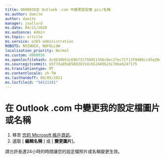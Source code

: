```yaml
---
title: 8000036在 Outlook .com 中變更設定檔 pic/名稱
ms.author: daeite
author: daeite
manager: joallard
ms.date: 04/21/2020
ms.audience: Admin
ms.topic: article
ms.service: o365-administration
ROBOTS: NOINDEX, NOFOLLOW
localization_priority: Normal
ms.custom: 8000036
ms.openlocfilehash: dc8630b53c69b731f50951358c9ec2fec71f13f9d80cc45e30c5741c2a10de56
ms.sourcegitcommit: b5f7da89a650d2915dc652449623c78be6247175
ms.translationtype: MT
ms.contentlocale: zh-TW
ms.lasthandoff: 08/05/2021
ms.locfileid: "54111241"
---
```

# <a name="change-my-profile-picture-or-name-in-outlookcom"></a>在 Outlook .com 中變更我的設定檔圖片或名稱

1. 移至 [您的 Microsoft 帳戶資訊](https://go.microsoft.com/fwlink/p/?linkid=860841)。
1. 選取 [ **編輯名稱** ] 或 [ **變更圖片**]。

請允許長達24小時的時間讓您的設定檔照片或名稱變更生效。